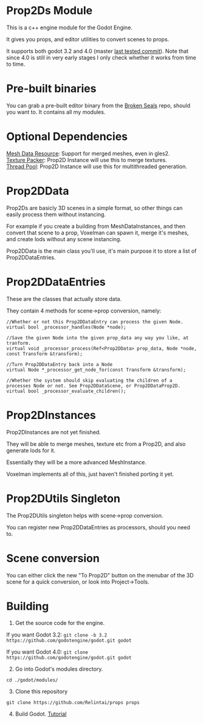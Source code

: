 # Prop2Ds Module

This is a c++ engine module for the Godot Engine.

It gives you props, and editor utilities to convert scenes to props.

It supports both godot 3.2 and 4.0 (master [last tested commit](https://github.com/godotengine/godot/commit/b7e10141197fdd9b0dbc4cfa7890329510d36540)). Note that since 4.0 is still in very early stages I only 
check whether it works from time to time.

# Pre-built binaries

You can grab a pre-built editor binary from the [Broken Seals](https://github.com/Relintai/broken_seals/releases) 
repo, should you want to. It contains all my modules.

# Optional Dependencies

[Mesh Data Resource](https://github.com/Relintai/mesh_data_resource): Support for merged meshes, even in gles2.\
[Texture Packer](https://github.com/Relintai/texture_packer): Prop2D Instance will use this to merge textures.\
[Thread Pool](https://github.com/Relintai/thread_pool): Prop2D Instance will use this for multithreaded generation.

# Prop2DData

Prop2Ds are basicly 3D scenes in a simple format, so other things can easily process them without instancing.

For example if you create a building from MeshDataInstances, and then convert that scene to a prop, Voxelman 
can spawn it, merge it's meshes, and create lods without any scene instancing.

Prop2DData is the main class you'll use, it's main purpose it to store a list of Prop2DDataEntries.

# Prop2DDataEntries

These are the classes that actually store data.

They contain 4 methods for scene->prop conversion, namely:

```
//Whether or not this Prop2DDataEntry can process the given Node.
virtual bool _processor_handles(Node *node);

//Save the given Node into the given prop_data any way you like, at tranform.
virtual void _processor_process(Ref<Prop2DData> prop_data, Node *node, const Transform &transform);

//Turn Prop2DDataEntry back into a Node
virtual Node *_processor_get_node_for(const Transform &transform);

//Whether the system should skip evaluating the children of a processes Node or not. See Prop2DDataScene, or Prop2DDataProp2D.
virtual bool _processor_evaluate_children();
```

# Prop2DInstances

Prop2DInstances are not yet finished.

They will be able to merge meshes, texture etc from a Prop2D, and also generate lods for it.

Essentially they will be a more advanced MeshInstance.

Voxelman implements all of this, just haven't finished porting it yet.

# Prop2DUtils Singleton

The Prop2DUtils singleton helps with scene->prop conversion.

You can register new Prop2DDataEntries as processors, should you need to.

# Scene conversion

You can either click the new "To Prop2D" button on the menubar of the 3D scene for a quick conversion, 
or look into Project->Tools.

# Building

1. Get the source code for the engine.

If you want Godot 3.2:
```git clone -b 3.2 https://github.com/godotengine/godot.git godot```

If you want Godot 4.0:
```git clone https://github.com/godotengine/godot.git godot```


2. Go into Godot's modules directory.

```
cd ./godot/modules/
```

3. Clone this repository

```
git clone https://github.com/Relintai/props props
```

4. Build Godot. [Tutorial](https://docs.godotengine.org/en/latest/development/compiling/index.html)


